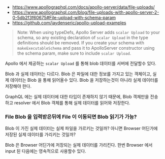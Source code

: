 
* https://www.apollographql.com/docs/apollo-server/data/file-uploads/
* https://www.apollographql.com/blog/file-uploads-with-apollo-server-2-0-5db2f3f60675#File-upload-with-schema-param
* https://github.com/jaydenseric/apollo-upload-examples

> Note: When using typeDefs, Apollo Server adds `scalar Upload` to your schema, so any existing declaration of `scalar Upload` in the type definitions should be removed. If you create your schema with `makeExecutableSchema` and pass it to ApolloServer constructor using the schema param, make sure to include `scalar Upload`.

Apollo 에서 제공하는 `scalar Upload` 를 통해 blob 데이터를 서버에 전달할수 있다.

Blob 과 실제 데이터는 다르다. Blob 은 파일에 대한 정보를 가지고 있는 객체이고, 실제 데이터는 Blob 을 통해 읽어올수 있다. Blob 을 저장하는것이 아니라 실제 데이터를 저장해야 한다.

GraphQL 에는 실제 데이터에 대한 타입이 존재하지 않기 때문에, Blob 객체만을 전송하고 resolver 에서 Blob 객체를 통해 실제 데이터를 읽어와 저장한다.

### File Blob 을 입력받은뒤에 File 이 이동되면 Blob 읽기가 가능?
Blob 이 가진 실제 데이터는 실제 파일을 가르키는 것일까? 아니면 Browser 어딘가에 저장된 실제 데이터를 가리키는 것일까?

Blob 은 Browser 어딘가에 저장되는 실제 데이터를 가리킨다. 한번 Browser 에서 input 된 다음에는 영속적으로 사용할수 있다.
